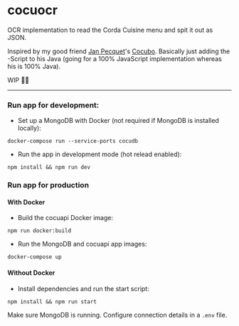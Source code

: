 # cocuocr

OCR implementation to read the Corda Cuisine menu and spit it out as JSON.

Inspired by my good friend [Jan Pecquet](https://github.com/pekket)'s [Cocubo](https://github.com/Pekket/Cocubo). Basically just adding the -Script to his Java (going for a 100% JavaScript implementation whereas his is 100% Java).

WIP 👨‍💻

----

### Run app for development:

- Set up a MongoDB with Docker (not required if MongoDB is installed locally):
```
docker-compose run --service-ports cocudb
```
- Run the app in development mode (hot relead enabled):
```
npm install && npm run dev
```

### Run app for production

#### With Docker
- Build the cocuapi Docker image:
```
npm run docker:build
```
- Run the MongoDB and cocuapi app images:
```
docker-compose up
```

#### Without Docker
- Install dependencies and run the start script:
```
npm install && npm run start
```
Make sure MongoDB is running. Configure connection details in a `.env` file.
